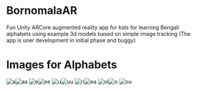 # BornomalaAR
Fun Unity ARCore augmented reality app for kids for learning Bengali alphabets using example 3d models based on simple image tracking
(The app is uner development in initial phase and buggy)

Images for Alphabets
==
![a](https://user-images.githubusercontent.com/43669876/207153680-a7d40e6e-1648-405c-aedc-0d482bddc914.png)![aa](https://user-images.githubusercontent.com/43669876/207153745-70a7c17f-7488-43ec-b6d6-c8d7d6ea8558.png)
![e](https://user-images.githubusercontent.com/43669876/207153772-6d62319c-c7fa-4e7e-a51a-77ec76684a41.png)![ee](https://user-images.githubusercontent.com/43669876/207153835-4a9be098-9a48-4511-8b50-54aa8245b09f.png)
![u](https://user-images.githubusercontent.com/43669876/207153866-16706f94-2f97-4546-b16c-aa2632f01a89.png)![uu](https://user-images.githubusercontent.com/43669876/207153873-3ada5965-6fb9-45ab-bfbe-e0dc87390664.png)
![ri](https://user-images.githubusercontent.com/43669876/207153893-cbd2607d-f624-4c42-a270-fb54ff9ad189.png)![ea](https://user-images.githubusercontent.com/43669876/207153913-2f29f446-9ffd-4686-8f9c-e7ca6402124a.png)
![oi](https://user-images.githubusercontent.com/43669876/207153924-a2c7b571-51b1-4adc-a020-5cc02dfa44c2.png)![o](https://user-images.githubusercontent.com/43669876/207153974-2644da4f-9bed-4816-9a8f-ae7a86510beb.png)
![ou](https://user-images.githubusercontent.com/43669876/207153991-c824f1f0-1718-41a6-a415-d94323b1e5d6.png)



